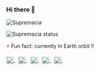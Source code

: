 ### Hi there 👋

<p align="left"> <img src="https://komarev.com/ghpvc/?username=supremacia&color=orange&style=plastic&label=PROFILE+VIEWS" alt="Supremacia" /> </p>

<img align="center" src="https://github-readme-stats.vercel.app/api?username=supremacia&show_icons=true&theme=dark" alt="Supremacia status"/> 

⚡ Fun fact: currently in Earth orbit !!

<a href="https://api.whatsapp.com/send?phone=5521995674989&text=Olá (by github.com/pedra)!" target="blank">
 <img align="center" src="https://simpleicons.vercel.app/whatsapp/999" alt="+55 21 99567 4969" height="20" width="20" />
</a>&nbsp;
<a href="https://join.skype.com/invite/DONWL9yX5oTs" target="blank">
  <img align="center" src="https://simpleicons.vercel.app/skype/999" alt="wr300k" height="20" width="20" />
</a>&nbsp;
<a title="E-mail prbr@ymail.com" href="mailto:prbr@ymail.com" target="blank">
  <img align="center" src="https://simpleicons.vercel.app/yahoo/999" alt="prbr@ymail.com" height="20" width="20" />
</a>&nbsp;
<a title="Youtube.com/c/BillRocha" href="https://youtube.com/c/billrocha" target="blank">
  <img align="center" src="https://simpleicons.vercel.app/youtube/999" alt="BillRocha" height="20" width="20" />
</a>&nbsp;
<a href="https://twitter.com/user161068" target="new">
  <img align="center" src="https://simpleicons.vercel.app/twitter/999" alt="@user161068" height="20" width="20" />
</a>&nbsp;

<!--
**supremacia/supremacia** is a ✨ _special_ ✨ repository because its `README.md` (this file) appears on your GitHub profile.

Here are some ideas to get you started:

- 🔭 I’m currently working on ...
- 🌱 I’m currently learning ...
- 👯 I’m looking to collaborate on ...
- 🤔 I’m looking for help with ...
- 💬 Ask me about ...
- 📫 How to reach me: ...
- 😄 Pronouns: ...
- ⚡ Fun fact: ...
-->
